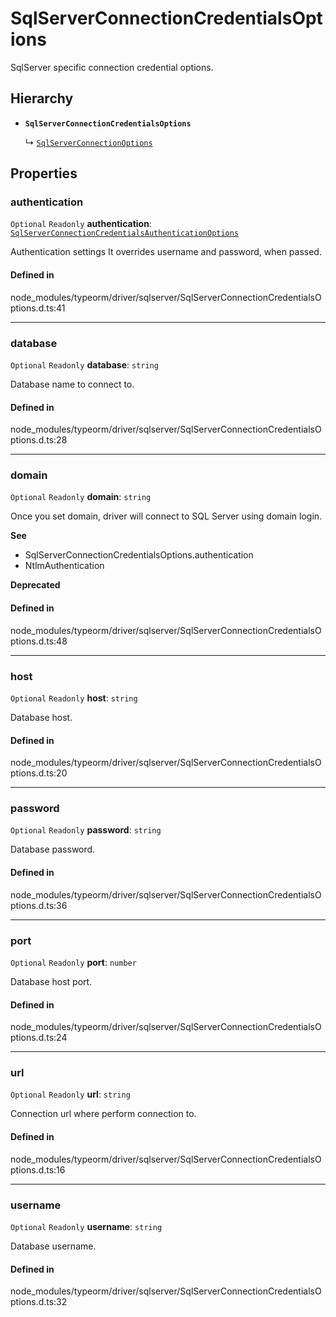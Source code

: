 # SqlServerConnectionCredentialsOptions

SqlServer specific connection credential options.

## Hierarchy

- **`SqlServerConnectionCredentialsOptions`**

  ↳ [`SqlServerConnectionOptions`](SqlServerConnectionOptions.md)

## Properties

### authentication

 `Optional` `Readonly` **authentication**: [`SqlServerConnectionCredentialsAuthenticationOptions`](../types/SqlServerConnectionCredentialsAuthenticationOptions.md)

Authentication settings
It overrides username and password, when passed.

#### Defined in

node_modules/typeorm/driver/sqlserver/SqlServerConnectionCredentialsOptions.d.ts:41

___

### database

 `Optional` `Readonly` **database**: `string`

Database name to connect to.

#### Defined in

node_modules/typeorm/driver/sqlserver/SqlServerConnectionCredentialsOptions.d.ts:28

___

### domain

 `Optional` `Readonly` **domain**: `string`

Once you set domain, driver will connect to SQL Server using domain login.

**See**

 - SqlServerConnectionCredentialsOptions.authentication
 - NtlmAuthentication

**Deprecated**

#### Defined in

node_modules/typeorm/driver/sqlserver/SqlServerConnectionCredentialsOptions.d.ts:48

___

### host

 `Optional` `Readonly` **host**: `string`

Database host.

#### Defined in

node_modules/typeorm/driver/sqlserver/SqlServerConnectionCredentialsOptions.d.ts:20

___

### password

 `Optional` `Readonly` **password**: `string`

Database password.

#### Defined in

node_modules/typeorm/driver/sqlserver/SqlServerConnectionCredentialsOptions.d.ts:36

___

### port

 `Optional` `Readonly` **port**: `number`

Database host port.

#### Defined in

node_modules/typeorm/driver/sqlserver/SqlServerConnectionCredentialsOptions.d.ts:24

___

### url

 `Optional` `Readonly` **url**: `string`

Connection url where perform connection to.

#### Defined in

node_modules/typeorm/driver/sqlserver/SqlServerConnectionCredentialsOptions.d.ts:16

___

### username

 `Optional` `Readonly` **username**: `string`

Database username.

#### Defined in

node_modules/typeorm/driver/sqlserver/SqlServerConnectionCredentialsOptions.d.ts:32

